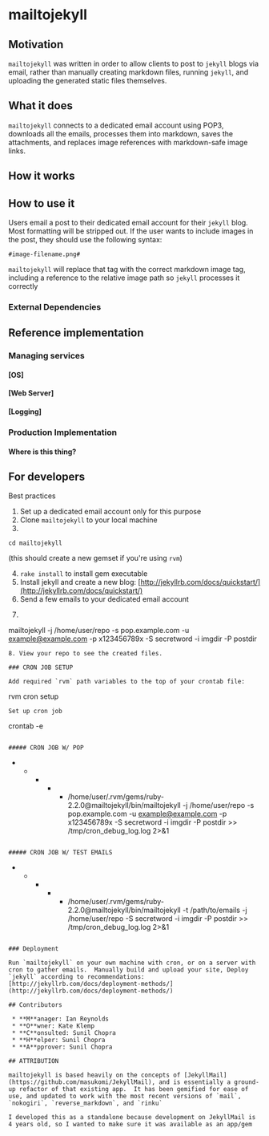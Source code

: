 # mailtojekyll

## Motivation

`mailtojekyll` was written in order to allow clients to post to `jekyll` blogs via email, rather than manually creating markdown files, running `jekyll`, and uploading the generated static files themselves.

## What it does

`mailtojekyll` connects to a dedicated email account using POP3, downloads all the emails, processes them into markdown, saves the attachments, and replaces image references with markdown-safe image links.

## How it works



## How to use it

Users email a post to their dedicated email account for their `jekyll` blog.  Most formatting will be stripped out.  If the user wants to include images in the post, they should use the following syntax:

```
#image-filename.png#
```

`mailtojekyll` will replace that tag with the correct markdown image tag, including a reference to the relative image path so `jekyll` processes it correctly

### External Dependencies

## Reference implementation

### Managing services

#### [OS]

#### [Web Server]

#### [Logging]

### Production Implementation

#### Where is this thing?

## For developers

Best practices  
1. Set up a dedicated email account only for this purpose
2. Clone `mailtojekyll` to your local machine
3. 
```
cd mailtojekyll
```
(this should create a new gemset if you're using `rvm`)

4. `rake install` to install gem executable
5. Install jekyll and create a new blog: [http://jekyllrb.com/docs/quickstart/](http://jekyllrb.com/docs/quickstart/)
6. Send a few emails to your dedicated email account
7. ```
mailtojekyll -j /home/user/repo -s pop.example.com -u example@example.com -p x123456789x -S secretword -i imgdir -P postdir
```
8. View your repo to see the created files.

### CRON JOB SETUP

Add required `rvm` path variables to the top of your crontab file:
```
rvm cron setup
```
Set up cron job
```
crontab -e
```

##### CRON JOB W/ POP
```
* * * * * /home/user/.rvm/gems/ruby-2.2.0@mailtojekyll/bin/mailtojekyll -j /home/user/repo -s pop.example.com -u example@example.com -p x123456789x -S secretword -i imgdir -P postdir >> /tmp/cron_debug_log.log 2>&1
```

##### CRON JOB W/ TEST EMAILS
```
* * * * * /home/user/.rvm/gems/ruby-2.2.0@mailtojekyll/bin/mailtojekyll -t /path/to/emails -j /home/user/repo -S secretword -i imgdir -P postdir >> /tmp/cron_debug_log.log 2>&1
```

### Deployment

Run `mailtojekyll` on your own machine with cron, or on a server with cron to gather emails.  Manually build and upload your site, Deploy `jekyll` according to recommendations: [http://jekyllrb.com/docs/deployment-methods/](http://jekyllrb.com/docs/deployment-methods/)

## Contributors

 * **M**anager: Ian Reynolds
 * **O**wner: Kate Klemp
 * **C**onsulted: Sunil Chopra
 * **H**elper: Sunil Chopra
 * **A**pprover: Sunil Chopra

## ATTRIBUTION

mailtojekyll is based heavily on the concepts of [JekyllMail](https://github.com/masukomi/JekyllMail), and is essentially a ground-up refactor of that existing app.  It has been gemified for ease of use, and updated to work with the most recent versions of `mail`, `nokogiri`, `reverse_markdown`, and `rinku`

I developed this as a standalone because development on JekyllMail is 4 years old, so I wanted to make sure it was available as an app/gem
